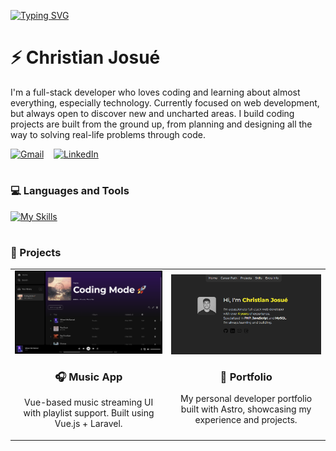 [![Typing SVG](https://readme-typing-svg.demolab.com?font=Fira+Code&pause=1000&color=8325F7&center=true&width=1000&height=100&lines=Full+stack+web+developer;4%2B+years+of+coding+experience;Always+willing+to+learn)](https://git.io/typing-svg)

# ⚡️ Christian Josué

I'm a full-stack developer who loves coding and learning about almost everything, especially technology. Currently focused on web development, but always open to discover new and uncharted areas. I build coding projects are built from the ground up, from planning and designing all the way to solving real-life problems through code.

<!-- Social icons section -->
<p>
  <a href="mailto:christianjosuefuentes@gmail.com"><img width="32px" alt="Gmail" title="Gmail" src="https://skillicons.dev/icons?i=gmail"/></a>
  &#8287;&#8287;
  <a href="https://www.linkedin.com/in/christian-josué-fuentes-muñoz-a90985263"><img width="32px" alt="LinkedIn" title="LinkedIn" src="https://skillicons.dev/icons?i=linkedin"/></a>
</p>

#

### 💻 Languages and Tools

[![My Skills](https://skillicons.dev/icons?i=php,laravel,mysql,js,vue,nodejs,py,flask,docker,git,aws,html,css,bash)](https://skillicons.dev)

#

### 🚀 Projects

<table>
  <tr>
    <td align="center">
      <a href="https://music-app-vue.up.railway.app/" target="_blank">
        <img 
          src="https://github.com/christianjosue/christianjosue/blob/main/assets/music-app-playlist.png" 
          alt="Music App" 
          width="300"
        />
      </a>
      <h3>🎧 Music App</h3>
      <p style="max-width: 300px;">
        Vue-based music streaming UI with playlist support. Built using Vue.js + Laravel.
      </p>
    </td>
    <td align="center">
      <a href="https://christian-josue.up.railway.app/" target="_blank">
        <img 
          src="https://github.com/christianjosue/christianjosue/blob/main/assets/portfolio.PNG" 
          alt="Portfolio Web" 
          width="300"
        />
      </a>
      <h3>💼 Portfolio</h3>
      <p style="max-width: 300px;">
        My personal developer portfolio built with Astro, showcasing my experience and projects.
      </p>
    </td>
  </tr>
</table>

